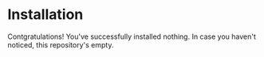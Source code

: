 Installation
============

Contgratulations! You've successfully installed nothing. In case you
haven't noticed, this repository's empty.
